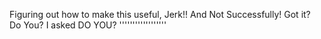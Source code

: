 Figuring out how to make this useful, Jerk!! And Not Successfully! Got it? Do You? I asked DO YOU? ''''''''''''''''''
